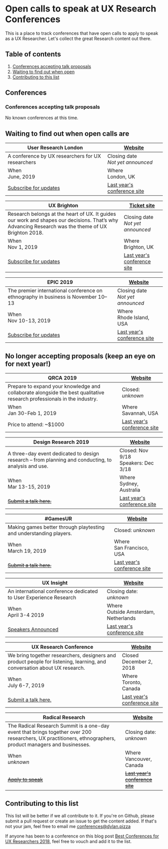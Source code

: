 # Open calls to speak at UX Research Conferences

This is a place to track conferences that have open calls to apply to speak as a UX Researcher.
Let's collect the great Research content out there.

## Table of contents

1. [Conferences accepting talk proposals](#conferences-accepting-talk-proposals)
2. [Waiting to find out when open](#waiting-to-find-out-when-open-calls-are)
3. [Contributing to this list](#contributing-to-this-list)

## Conferences

### Conferences accepting talk proposals

No known conferences at this time.

## Waiting to find out when open calls are

User Research London | [Website](https://www.userresearchlondon.com/)
------------ | -------------
A conference by UX researchers for UX researchers | Closing date <br> _Not yet announced_
When <br> June, 2019 <br> | Where <br> London, UK
[Subscribe for updates](https://www.userresearchlondon.com/) | [Last year's conference site](https://www.userresearchlondon.com/2018/)

UX Brighton | [Ticket site](https://www.eventbrite.co.uk/e/ux-brighton-2019-tickets-51654305418)
------------ | -------------
Research belongs at the heart of UX. It guides our work and shapes our decisions. That’s why Advancing Research was the theme of UX Brighton 2018. | Closing date <br> _Not yet announced_
When <br> Nov 1, 2019 <br> | Where <br> Brighton, UK
[Subscribe for updates](https://uxbrighton.org.uk/2018/#newletter-signup) | [Last year's conference site](https://uxbrighton.org.uk/2018/)

EPIC 2019 | [Website](https://www.epicpeople.org/)
------------ | -------------
The premier international conference on ethnography in business is November 10–13 | Closing date <br> _Not yet announced_
When <br> Nov 10-13, 2019 <br> | Where <br> Rhode Island, USA
[Subscribe for updates](https://www.epicpeople.org/newsletter-signup/) | [Last year's conference site](https://2018.epicpeople.org/)


## No longer accepting proposals (keep an eye on for next year!)  

QRCA 2019 | [Website](https://www.qrca.org/page/2019_HomePage)
------------ | -------------
Prepare to expand your knowledge and collaborate alongside the best qualitative research professionals in the industry.  | Closed: _unknown_
When <br> Jan 30-Feb 1, 2019 |  Where <br> Savannah, USA
Price to attend: ~$1000 | [Last year's conference site](https://www.qrca.org/page/2018_HomePage)

Design Research 2019 | [Website](http://www.uxaustralia.com.au/conferences/design-research-2019/)
------------ | -------------
A three-day event dedicated to design research – from planning and conducting, to analysis and use.  | Closed: Nov 9/18 <br> Speakers: Dec 3/18
When <br> Mar 13-15, 2019 |  Where <br> Sydney, Australia
~~[Submit a talk here.](#)~~ | [Last year's conference site](http://www.uxaustralia.com.au/conferences/designresearch-2018)

#GamesUR | [Website](https://www.qrca.org/page/2019_HomePage)
------------ | -------------
Making games better through playtesting and understanding players.  | Closed: _unknown_
When <br> March 19, 2019 |  Where <br> San Francisco, USA
~~[Submit a talk here.](#)~~ | [Last year's conference site](https://www.qrca.org/page/2018_HomePage)

UX Insight | [Website](https://www.userresearchlondon.com/)
------------ | -------------
An international conference dedicated to User Experience Research | Closing date: _unknown_
When <br> April 3-4 2019 | Where <br> Outside Amsterdam, Netherlands
[Speakers Announced](https://www.uxinsightevent.com/speakersconference/) | [Last year's conference site](https://www.uxinsightevent.com/edition2018/)

UX Research Conference | [Website](http://uxrconference.com)
------------ | -------------
We bring together researchers, designers and product people for listening, learning, and conversation about UX research. | Closed December 2, 2018
When <br> July 6-7, 2019 | Where <br> Toronto, Canada
[Submit a talk here.](https://docs.google.com/forms/d/e/1FAIpQLSd-ghkfI4eRNlA7EomiAnT4cJyqC4c8bn_xVXE8CEvJ1D02Sg/viewform) | [Last year's conference site](http://www.uxresearchto.com/uxrconf2018/)

Radical Research | [Website](http://www.radicalresearchsummit.com/)
------------ | -------------
The Radical Research Summit is a one-day event that brings together over 200 researchers, UX practitioners, ethnographers, product managers and businesses. | Closing date: _unknown_
When <br> _unknown_ | Where <br> Vancouver, Canada
~~[Apply to speak](#)~~ | ~~[Last year's conference site](#1)~~


## Contributing to this list
This list will be better if we all contribute to it.
If you're on Github, please submit a pull request or create an issue to get the content added. If that's not your jam, feel free to email me conferences@dylan.pizza

If anyone has been to a conference on this blog post [Best Conferences for UX Researchers 2018](https://medium.com/mixed-methods/best-conferences-for-ux-researchers-2018-c4a5c61effa9), feel free to vouch and add it to the list.
